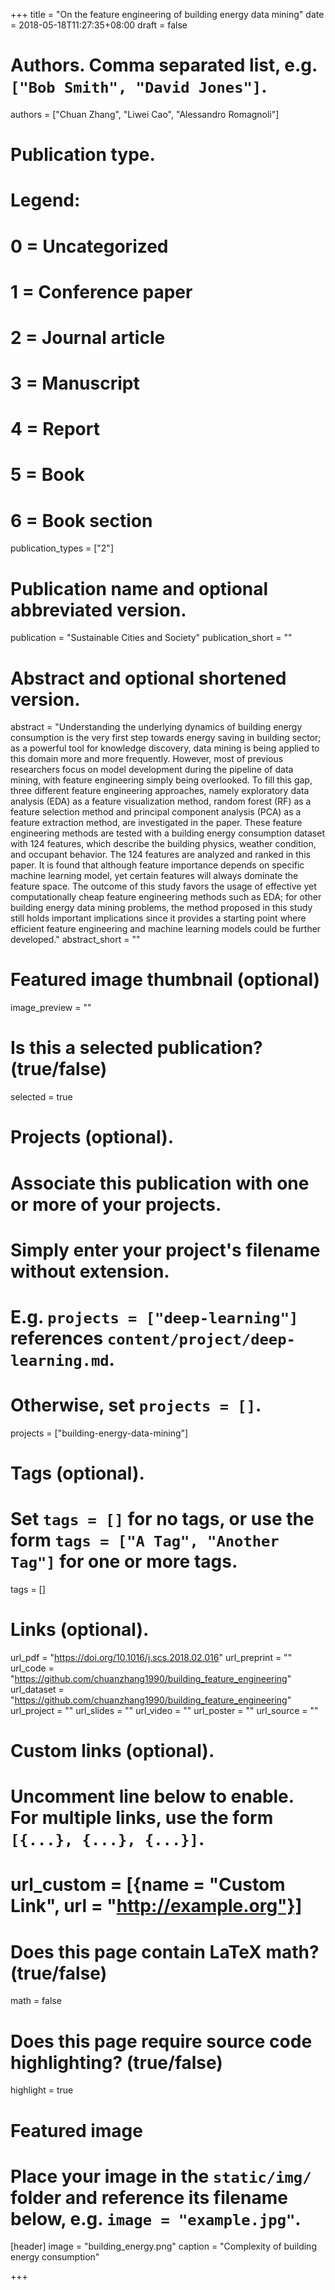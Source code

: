 +++
title = "On the feature engineering of building energy data mining"
date = 2018-05-18T11:27:35+08:00
draft = false

# Authors. Comma separated list, e.g. `["Bob Smith", "David Jones"]`.
authors = ["Chuan Zhang", "Liwei Cao", "Alessandro Romagnoli"]

# Publication type.
# Legend:
# 0 = Uncategorized
# 1 = Conference paper
# 2 = Journal article
# 3 = Manuscript
# 4 = Report
# 5 = Book
# 6 = Book section
publication_types = ["2"]

# Publication name and optional abbreviated version.
publication = "Sustainable Cities and Society"
publication_short = ""

# Abstract and optional shortened version.
abstract = "Understanding the underlying dynamics of building energy consumption is the very first step towards energy saving in building sector; as a powerful tool for knowledge discovery, data mining is being applied to this domain more and more frequently. However, most of previous researchers focus on model development during the pipeline of data mining, with feature engineering simply being overlooked. To fill this gap, three different feature engineering approaches, namely exploratory data analysis (EDA) as a feature visualization method, random forest (RF) as a feature selection method and principal component analysis (PCA) as a feature extraction method, are investigated in the paper. These feature engineering methods are tested with a building energy consumption dataset with 124 features, which describe the building physics, weather condition, and occupant behavior. The 124 features are analyzed and ranked in this paper. It is found that although feature importance depends on specific machine learning model, yet certain features will always dominate the feature space. The outcome of this study favors the usage of effective yet computationally cheap feature engineering methods such as EDA; for other building energy data mining problems, the method proposed in this study still holds important implications since it provides a starting point where efficient feature engineering and machine learning models could be further developed."
abstract_short = ""

# Featured image thumbnail (optional)
image_preview = ""

# Is this a selected publication? (true/false)
selected = true

# Projects (optional).
#   Associate this publication with one or more of your projects.
#   Simply enter your project's filename without extension.
#   E.g. `projects = ["deep-learning"]` references `content/project/deep-learning.md`.
#   Otherwise, set `projects = []`.
projects = ["building-energy-data-mining"]

# Tags (optional).
#   Set `tags = []` for no tags, or use the form `tags = ["A Tag", "Another Tag"]` for one or more tags.
tags = []

# Links (optional).
url_pdf = "https://doi.org/10.1016/j.scs.2018.02.016"
url_preprint = ""
url_code = "https://github.com/chuanzhang1990/building_feature_engineering"
url_dataset = "https://github.com/chuanzhang1990/building_feature_engineering"
url_project = ""
url_slides = ""
url_video = ""
url_poster = ""
url_source = ""

# Custom links (optional).
#   Uncomment line below to enable. For multiple links, use the form `[{...}, {...}, {...}]`.
# url_custom = [{name = "Custom Link", url = "http://example.org"}]

# Does this page contain LaTeX math? (true/false)
math = false

# Does this page require source code highlighting? (true/false)
highlight = true

# Featured image
# Place your image in the `static/img/` folder and reference its filename below, e.g. `image = "example.jpg"`.
[header]
image = "building_energy.png"
caption = "Complexity of building energy consumption"

+++
